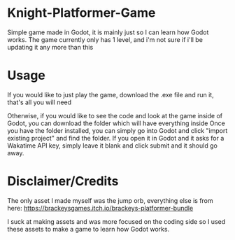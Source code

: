 # Knight-Platformer-Game
Simple game made in Godot, it is mainly just so I can learn how Godot works. The game currently only has 1 level, and i'm not sure if i'll be updating it any more than this

# Usage
If you would like to just play the game, download the .exe file and run it, that's all you will need

Otherwise, if you would like to see the code and look at the game inside of Godot, you can download the folder which will have everything inside
Once you have the folder installed, you can simply go into Godot and click "import existing project" and find the folder.
If you open it in Godot and it asks for a Wakatime API key, simply leave it blank and click submit and it should go away.

# Disclaimer/Credits
The only asset I made myself was the jump orb, everything else is from here: 
https://brackeysgames.itch.io/brackeys-platformer-bundle

I suck at making assets and was more focused on the coding side so I used these assets to make a game to learn how Godot works.
